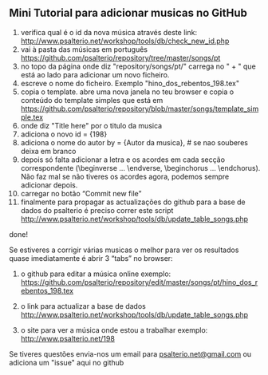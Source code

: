 ## Mini Tutorial para adicionar musicas no GitHub

1. verifica qual é o id da nova música através deste link:  http://www.psalterio.net/workshop/tools/db/check_new_id.php
2. vai à pasta das músicas em português 
https://github.com/psalterio/repository/tree/master/songs/pt
3. no topo da página onde diz "repository/songs/pt/" carrega no " + " que está ao lado para adicionar um novo ficheiro.
4. escreve o nome do ficheiro. Exemplo "hino_dos_rebentos_198.tex"
5. copia o template. abre uma nova janela no teu browser e copia o conteúdo do template simples que está em 
https://github.com/psalterio/repository/blob/master/songs/template_simple.tex
6. onde diz "Title here" por o titulo da musica
7. adiciona o novo id = {198}
8. adiciona o nome do autor by = {Autor da musica}, # se nao souberes deixa em branco
9. depois só falta adicionar a letra e os acordes em cada secção correspondente (\beginverse ...
\endverse, \beginchorus ... \endchorus). Não faz mal se não tiveres os acordes agora, podemos sempre adicionar depois. 
10. carregar no botão “Commit new file”
11. finalmente para propagar as actualizações do github para a base de dados do 
psalterio é preciso correr este script http://www.psalterio.net/workshop/tools/db/update_table_songs.php

done!

Se estiveres a corrigir várias musicas o melhor para ver os resultados quase imediatamente é abrir 3 “tabs” no browser: 

1. o github para editar a música online exemplo:
https://github.com/psalterio/repository/edit/master/songs/pt/hino_dos_rebentos_198.tex

2. o link para actualizar a base de dados
http://www.psalterio.net/workshop/tools/db/update_table_songs.php

3. o site para ver a música onde estou a trabalhar
exemplo: http://www.psalterio.net/198


Se tiveres questões envia-nos um email para psalterio.net@gmail.com ou adiciona um "issue" aqui no github
